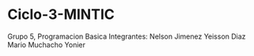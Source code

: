 # Ciclo-3-MINTIC

Grupo 5, Programacion Basica
Integrantes:
Nelson Jimenez
Yeisson Diaz
Mario Muchacho
Yonier 
